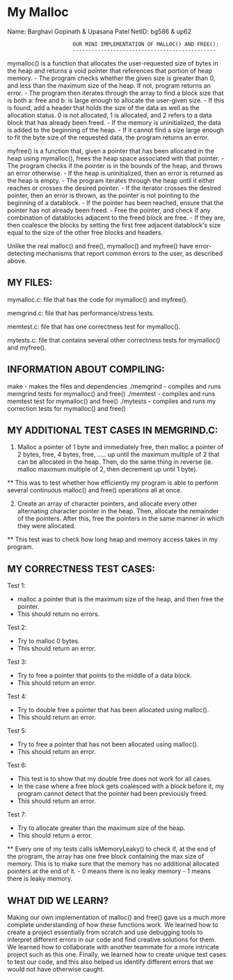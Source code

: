 # My Malloc

Name: Barghavi Gopinath & Upasana Patel
NetID: bg586 & up62

                         OUR MINI IMPLEMENTATION OF MALLOC() AND FREE():
                         ----------------------------------------------

mymalloc() is a function that allocates the user-requested size of bytes in the heap and returns a 
void pointer that references that portion of heap memory. 
    - The program checks whether the given size is greater than 0, and less than the maximum size of 
    the heap. If not, program returns an error. 
    - The program then iterates through the array to find a block size that is both a: free and 
    b: is large enough to allocate the user-given size. 
        - If this is found, add a header that holds the size of the data as well as the
        allocation status. 0 is not allocated, 1 is allocated, and 2 refers to a data block
        that has already been freed. 
    - If the memory is uninitialized, the data is added to the beginning of the heap.
    - If it cannot find a size large enough to fit the byte size of the requested data, the program 
    returns an error.

myfree() is a function that, given a pointer that has been allocated in the heap using mymalloc(), 
frees the heap space associated with that pointer. 
    - The program checks if the pointer is in the bounds of the heap, and throws an error otherwise. 
    - If the heap is uninitialized, then an error is returned as the heap is empty. 
    - The program iterates through the heap until it either reaches or crosses the desired pointer. 
        - If the iterator crosses the desired pointer, then an error is thrown, as the 
        pointer is not pointing to the beginning of a datablock. 
    - If the pointer has been reached, ensure that the pointer has not already been freed. 
    - Free the pointer, and check if any combination of datablocks adjacent to the freed
    block are free. 
        - If they are, then coalesce the blocks by setting the first free adjacent datablock's 
        size equal to the size of the other free blocks and headers. 
        
Unlike the real malloc() and free(), mymalloc() and myfree() have error-detecting mechanisms that
report common errors to the user, as described above. 

MY FILES: 
-------

mymalloc.c: file that has the code for mymalloc() and myfree().

memgrind.c: file that has performance/stress tests. 

memtest.c: file that has one correctness test for mymalloc().
 
mytests.c: file that contains several other correctness tests for mymalloc() and myfree().

INFORMATION ABOUT COMPILING:
---------------------------
make - makes the files and dependencies
./memgrind - compiles and runs memgrind tests for mymalloc() and free()
./memtest - compiles and runs memtest test for mymalloc() and free()
./mytests - compiles and runs my correction tests for mymalloc() and free()


MY ADDITIONAL TEST CASES IN MEMGRIND.C:
--------------------------------------
1. Malloc a pointer of 1 byte and immediately free, then malloc a pointer of 2 bytes, free,
4 bytes, free, ..... up until the maximum multiple of 2 that can be allocated in the heap. 
Then, do the same thing in reverse (ie. malloc maximum multiple of 2, then decrement up until
1 byte).

** This was to test whether how efficiently my program is able to perform several continuous 
malloc() and free() operations all at once. 

2. Create an array of character pointers, and allocate every other alternating character pointer 
in the heap. Then, allocate the remainder of the pointers. After this, free the pointers in the 
same manner in which they were allocated. 

** This test was to check how long heap and memory access takes in my program.


MY CORRECTNESS TEST CASES: 
-------------------------
Test 1:
- malloc a pointer that is the maximum size of the heap, and then free the pointer. 
- This should return no errors. 

Test 2: 
- Try to malloc 0 bytes.
- This should return an error.

Test 3: 
- Try to free a pointer that points to the middle of a data block. 
- This should return an error. 

Test 4: 
- Try to double free a pointer that has been allocated using malloc().
- This should return an error. 

Test 5: 
- Try to free a pointer that has not been allocated using malloc(). 
- This should return an error.

Test 6: 
- This test is to show that my double free does not work for all cases. 
- In the case where a free block gets coalesced with a block before it, my program cannot 
detect that the pointer had been previously freed. 
- This should return an error. 

Test 7: 
- Try to allocate greater than the maximum size of the heap. 
- This should return a error.


** Every one of my tests calls isMemoryLeaky() to check if, at the end of the program, 
the array has one free block containing the max size of memory. This is to make sure that the
memory has no additional allocated pointers at the end of it.
    - 0 means there is no leaky memory
    - 1 means there is leaky memory. 

WHAT DID WE LEARN?
----------------
Making our own implementation of malloc() and free() gave us a much more complete understanding 
of how these functions work. We learned how to create a project essentially from scratch and use 
debugging tools to interpret different errors in our code and find creative solutions for them. We 
learned how to collaborate with another teammate for a more intricate project such as this one. 
Finally, we learned how to create unique test cases to test our code, and this also helped us 
identify different errors that we would not have otherwise caught. 
